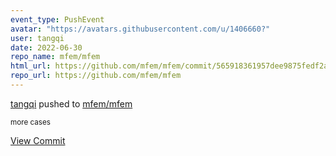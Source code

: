 ```yaml
---
event_type: PushEvent
avatar: "https://avatars.githubusercontent.com/u/1406660?"
user: tangqi
date: 2022-06-30
repo_name: mfem/mfem
html_url: https://github.com/mfem/mfem/commit/565918361957dee9875fedf2a566da755ca5198d
repo_url: https://github.com/mfem/mfem
---
```


<a href='https://github.com/tangqi' target='_blank'>tangqi</a> pushed to <a href='https://github.com/mfem/mfem' target='_blank'>mfem/mfem</a>

<small>more cases</small>

<a href='https://github.com/mfem/mfem/commit/565918361957dee9875fedf2a566da755ca5198d' target='_blank'>View Commit</a>